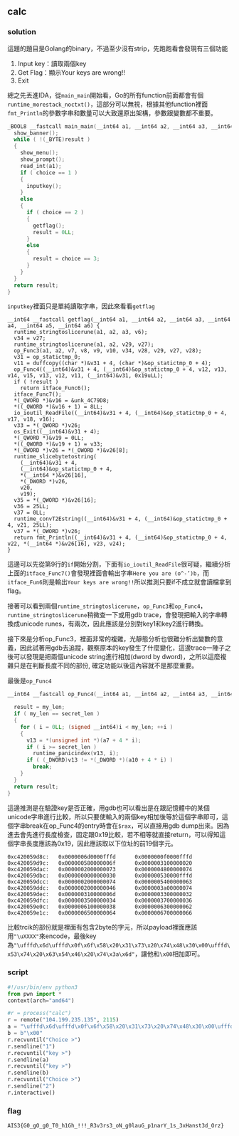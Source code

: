 ## calc
### solution
這題的題目是Golang的binary，不過至少沒有strip，先跑跑看會發現有三個功能
1. Input key：讀取兩個key
2. Get Flag：顯示Your keys are wrong!!
3. Exit

總之先丟進IDA，從`main_main`開始看，Go的所有function前面都會有個`runtime_morestack_noctxt()`，這部分可以無視，根據其他function裡面`fmt_Println`的參數字串和數量可以大致還原出架構，參數跟變數都不重要。
```c
_BOOL8 __fastcall main_main(__int64 a1, __int64 a2, __int64 a3, __int64 a4, __int64 a5, __int64 a6) {
  show_banner();
  while ( !(_BYTE)result )
  {
    show_menu();
    show_prompt();
    read_int(a1);
    if ( choice == 1 )
    {
      inputkey();
    }
    else
    {
      if ( choice == 2 )
      {
        getflag();
        result = 0LL;
      }
      else
      {
        result = choice == 3;
      }
    }
  }
  return result;
}
```
`inputkey`裡面只是單純讀取字串，因此來看看`getflag`
```c=
__int64 __fastcall getflag(__int64 a1, __int64 a2, __int64 a3, __int64 a4, __int64 a5, __int64 a6) {
  runtime_stringtoslicerune(a1, a2, a3, v6);
  v34 = v27;
  runtime_stringtoslicerune(a1, a2, v29, v27);
  op_Func3(a1, a2, v7, v8, v9, v10, v34, v28, v29, v27, v28);
  v31 = op_statictmp_0;
  v11 = duffcopy((char *)&v31 + 4, (char *)&op_statictmp_0 + 4);
  op_Func4((__int64)&v31 + 4, (__int64)&op_statictmp_0 + 4, v12, v13, v14, v15, v13, v12, v11, (__int64)&v31, 0x19uLL);
  if ( !result )
    return itface_Func6();
  itface_Func7();
  *(_QWORD *)&v16 = &unk_4C79D8;
  *((_QWORD *)&v16 + 1) = 8LL;
  io_ioutil_ReadFile((__int64)&v31 + 4, (__int64)&op_statictmp_0 + 4, v17, v18, v16);
  v33 = *(_QWORD *)v26;
  os_Exit((__int64)&v31 + 4);
  *(_QWORD *)&v19 = 0LL;
  *((_QWORD *)&v19 + 1) = v33;
  *(_OWORD *)v26 = *(_OWORD *)&v26[8];
  runtime_slicebytetostring(
    (__int64)&v31 + 4,
    (__int64)&op_statictmp_0 + 4,
    *(__int64 *)&v26[16],
    *(_DWORD *)v26,
    v20,
    v19);
  v35 = *(_QWORD *)&v26[16];
  v36 = 25LL;
  v37 = 0LL;
  runtime_convT2Estring((__int64)&v31 + 4, (__int64)&op_statictmp_0 + 4, v21, 25LL);
  v37 = *(_OWORD *)v26;
  return fmt_Println((__int64)&v31 + 4, (__int64)&op_statictmp_0 + 4, v22, *(__int64 *)&v26[16], v23, v24);
}
```
這邊可以先從第9行的`if`開始分割，下面有`io_ioutil_ReadFile`很可疑，繼續分析上面的`itface_Func7()`會發現裡面會輸出字串`Here you are (o^-’)b`，而`itface_Fun6`則是輸出`Your keys are wrong!!`所以推測只要if不成立就會讀檔拿到flag。

接著可以看到兩個`runtime_stringtoslicerune`，`op_Func3`和`op_Func4`，`runtime_stringtoslicerune`稍微查一下或用gdb trace，會發現把輸入的字串轉換成unicode runes，有兩次，因此應該是分別對key1和key2進行轉換。

接下來是分析op_Func3，裡面非常的複雜，光靜態分析也很難分析出變數的意義，因此試著用gdb去追蹤，觀察原本的key發生了什麼變化，這邊trace一陣子之後可以發現是把兩個unicode string進行相加(dword by dword)，之所以這麼複雜只是在判斷長度不同的部份, 確定功能以後這內容就不是那麼重要。

最後是`op_Func4`
```c
__int64 __fastcall op_Func4(__int64 a1, __int64 a2, __int64 a3, __int64 a4, __int64 a5, __int64 a6, __int64 a7, signed __int64 my_len, char a9, __int64 a10, unsigned __int64 secret_len) {

  result = my_len;
  if ( my_len == secret_len )
  {
    for ( i = 0LL; (signed __int64)i < my_len; ++i )
    {
      v13 = *(unsigned int *)(a7 + 4 * i);
      if ( i >= secret_len )
        runtime_panicindex(v13, i);
      if ( (_DWORD)v13 != *(_DWORD *)(a10 + 4 * i) )
        break;
    }
  }
  return result;
}
```
這邊推測是在驗證key是否正確，用gdb也可以看出是在跟記憶體中的某個unicode字串進行比較，所以只要使輸入的兩個key相加後等於這個字串即可，這個字串break在op_Func4的entry時會在`$rax`，可以直接用gdb dump出來。因為進去會先進行長度檢查，固定跟0x19比較，若不相等就直接return，可以得知這個字串長度應該為0x19，因此應該取以下位址的前19個字元。
```
0xc420059d8c:   0x0000006d0000fffd      0x0000000f0000fffd
0xc420059d9c:   0x000000580000006f      0x0000003100000020
0xc420059dac:   0x0000002000000073      0x0000004800000074
0xc420059dbc:   0x0000000000000030      0x000000530000fffd
0xc420059dcc:   0x0000002000000074      0x0000005400000063
0xc420059ddc:   0x0000002000000046      0x0000003a00000074
0xc420059dec:   0x000000310000006d      0x0000003300000032
0xc420059dfc:   0x0000003500000034      0x0000003700000036
0xc420059e0c:   0x0000006100000038      0x0000006300000062
0xc420059e1c:   0x0000006500000064      0x0000006700000066
```

比較trcik的部份就是裡面有包含2byte的字元，所以payload裡面應該用`"\uXXXX"`來encode，最後key為`"\ufffd\x6d\ufffd\x0f\x6f\x58\x20\x31\x73\x20\x74\x48\x30\x00\ufffd\x53\x74\x20\x63\x54\x46\x20\x74\x3a\x6d"`，讓他和`\x00`相加即可。


### script
```python
#!/usr/bin/env python3
from pwn import *
context(arch="amd64")

#r = process("calc")
r = remote("104.199.235.135", 2115)
a = "\ufffd\x6d\ufffd\x0f\x6f\x58\x20\x31\x73\x20\x74\x48\x30\x00\ufffd\x53\x74\x20\x63\x54\x46\x20\x74\x3a\x6d"
b = b"\x00"
r.recvuntil("Choice >")
r.sendline("1")
r.recvuntil("key >")
r.sendline(a)
r.recvuntil("key >")
r.sendline(b)
r.recvuntil("Choice >")
r.sendline("2")
r.interactive()
```
### flag
```
AIS3{G0_gO_g0_T0_h1Gh_!!!_R3v3rs3_oN_g0lauG_p1narY_1s_3xHanst3d_Orz}
```
